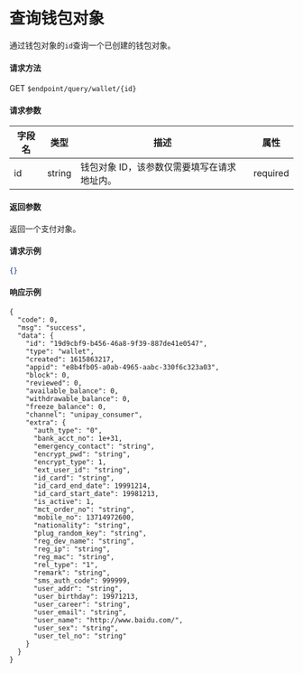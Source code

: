 # 查询钱包对象

通过钱包对象的`id`查询一个已创建的钱包对象。

#### 请求方法

GET `$endpoint/query/wallet/{id}`

#### 请求参数

| 字段名 | 类型   | 描述                                        | 属性     |
| ------ | ------ | ------------------------------------------- | -------- |
| id     | string | 钱包对象 ID，该参数仅需要填写在请求地址内。 | required |
#### 返回参数

返回一个支付对象。

#### 请求示例
```json
{}
```

#### 响应示例

```jsonc
{
  "code": 0,
  "msg": "success",
  "data": {
    "id": "19d9cbf9-b456-46a8-9f39-887de41e0547",
    "type": "wallet",
    "created": 1615863217,
    "appid": "e8b4fb05-a0ab-4965-aabc-330f6c323a03",
    "block": 0,
    "reviewed": 0,
    "available_balance": 0,
    "withdrawable_balance": 0,
    "freeze_balance": 0,
    "channel": "unipay_consumer",
    "extra": {
      "auth_type": "0",
      "bank_acct_no": 1e+31,
      "emergency_contact": "string",
      "encrypt_pwd": "string",
      "encrypt_type": 1,
      "ext_user_id": "string",
      "id_card": "string",
      "id_card_end_date": 19991214,
      "id_card_start_date": 19981213,
      "is_active": 1,
      "mct_order_no": "string",
      "mobile_no": 13714972600,
      "nationality": "string",
      "plug_random_key": "string",
      "reg_dev_name": "string",
      "reg_ip": "string",
      "reg_mac": "string",
      "rel_type": "1",
      "remark": "string",
      "sms_auth_code": 999999,
      "user_addr": "string",
      "user_birthday": 19971213,
      "user_career": "string",
      "user_email": "string",
      "user_name": "http://www.baidu.com/",
      "user_sex": "string",
      "user_tel_no": "string"
    }
  }
}
```

